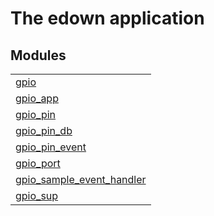 

# The edown application #


## Modules ##


<table width="100%" border="0" summary="list of modules">
<tr><td><a href="http://github.com/hiroeorz/gpio-erlang/blob/master/doc/gpio.md" class="module">gpio</a></td></tr>
<tr><td><a href="http://github.com/hiroeorz/gpio-erlang/blob/master/doc/gpio_app.md" class="module">gpio_app</a></td></tr>
<tr><td><a href="http://github.com/hiroeorz/gpio-erlang/blob/master/doc/gpio_pin.md" class="module">gpio_pin</a></td></tr>
<tr><td><a href="http://github.com/hiroeorz/gpio-erlang/blob/master/doc/gpio_pin_db.md" class="module">gpio_pin_db</a></td></tr>
<tr><td><a href="http://github.com/hiroeorz/gpio-erlang/blob/master/doc/gpio_pin_event.md" class="module">gpio_pin_event</a></td></tr>
<tr><td><a href="http://github.com/hiroeorz/gpio-erlang/blob/master/doc/gpio_port.md" class="module">gpio_port</a></td></tr>
<tr><td><a href="http://github.com/hiroeorz/gpio-erlang/blob/master/doc/gpio_sample_event_handler.md" class="module">gpio_sample_event_handler</a></td></tr>
<tr><td><a href="http://github.com/hiroeorz/gpio-erlang/blob/master/doc/gpio_sup.md" class="module">gpio_sup</a></td></tr></table>

